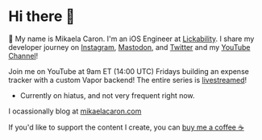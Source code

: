 # Hi there 👋

🦄 My name is Mikaela Caron. I'm an iOS Engineer at [Lickability](https://lickability.com/). I share my developer journey on [Instagram](https://instagram.com/mikaelacaron), [Mastodon](https://swiftdevs.space/@mikaelacaron), and [Twitter](https://twitter.com/mikaela__caron) and my [YouTube Channel](https://www.youtube.com/c/mikaelacaron)!

Join me on YouTube at 9am ET (14:00 UTC) Fridays building an expense tracker with a custom Vapor backend! The entire series is [livestreamed](https://youtube.com/playlist?list=PLomLuS7LD16dUsMq75rdGVKIOGalcElte)!
* Currently on hiatus, and not very frequent right now.



I ocassionally blog at [mikaelacaron.com](https://mikaelacaron.com)

If you'd like to support the content I create, you can [buy me a coffee ☕️](https://www.buymeacoffee.com/mikaelacaron)
